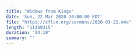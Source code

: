```yaml
---
title: "Widows from Kings"
date: 'Sun, 22 Mar 2020 10:00:00 EDT'
file: "https://cflcn.org/sermons/2020-03-22.m4a"
length: "11359315"
duration: "24:10"
summary: ""
---
```


